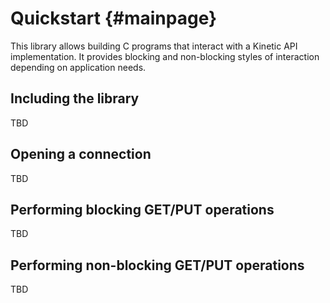Quickstart {#mainpage}
======================
This library allows building C programs that interact with a Kinetic API implementation. It provides blocking and non-blocking styles of interaction depending on application needs.

Including the library
---------------------
TBD

Opening a connection
--------------------
TBD

Performing blocking GET/PUT operations
--------------------------------------
TBD

Performing non-blocking GET/PUT operations
------------------------------------------
TBD
